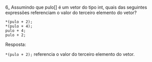 6_ Assumindo que pulo[] é um vetor do tipo int, 
quais das seguintes expressões referenciam 
o valor do terceiro elemento do vetor?
```
*(pulo + 2); 
*(pulo + 4); 
pulo + 4; 
pulo + 2;
```
Resposta:

`*(pulo + 2);` referencia o valor do terceiro elemento do vetor.
